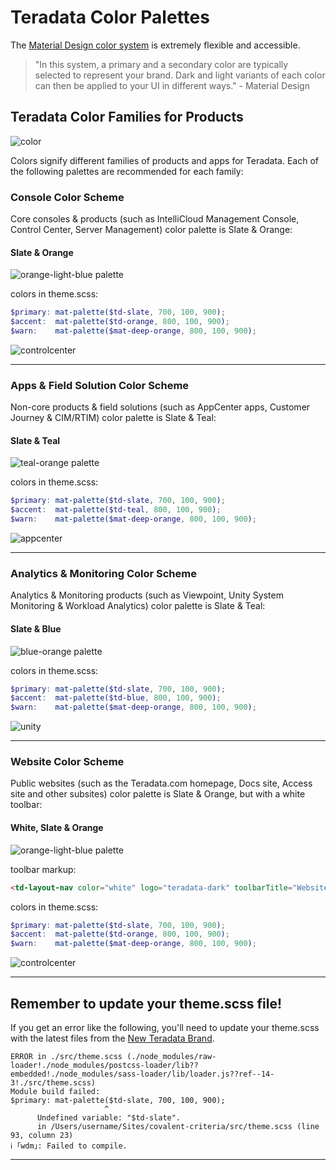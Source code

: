 # Teradata Color Palettes

The [Material Design color system](https://material.io/design/color/) is extremely flexible and accessible.

> "In this system, a primary and a secondary color are typically selected to represent your brand. Dark and light variants of each color can then be applied to your UI in different ways." - Material Design

## Teradata Color Families for Products

![color](assets/images/colors.png)

Colors signify different families of products and apps for Teradata. Each of the following palettes are recommended for each family:

### Console Color Scheme

Core consoles & products (such as IntelliCloud Management Console, Control Center, Server Management) color palette is Slate & Orange:

#### Slate & Orange

![orange-light-blue palette](assets/images/orange.png)

colors in theme.scss:
```scss
$primary: mat-palette($td-slate, 700, 100, 900);
$accent:  mat-palette($td-orange, 800, 100, 900);
$warn:    mat-palette($mat-deep-orange, 800, 100, 900);
```

![controlcenter](assets/images/controlcenter.png)

-----

### Apps & Field Solution Color Scheme

Non-core products & field solutions (such as AppCenter apps, Customer Journey & CIM/RTIM) color palette is Slate & Teal:

#### Slate & Teal

![teal-orange palette](assets/images/teal.png)

colors in theme.scss:
```scss
$primary: mat-palette($td-slate, 700, 100, 900);
$accent:  mat-palette($td-teal, 800, 100, 900);
$warn:    mat-palette($mat-deep-orange, 800, 100, 900);
```

![appcenter](assets/images/appcenter.png)

-----

### Analytics & Monitoring Color Scheme

Analytics & Monitoring products (such as Viewpoint, Unity System Monitoring & Workload Analytics) color palette is Slate & Teal:

#### Slate & Blue

![blue-orange palette](assets/images/blue.png)

colors in theme.scss:
```scss
$primary: mat-palette($td-slate, 700, 100, 900);
$accent:  mat-palette($td-blue, 800, 100, 900);
$warn:    mat-palette($mat-deep-orange, 800, 100, 900);
```

![unity](assets/images/unity.png)

-----

### Website Color Scheme

Public websites (such as the Teradata.com homepage, Docs site, Access site and other subsites) color palette is Slate & Orange, but with a white toolbar:

#### White, Slate & Orange

![orange-light-blue palette](assets/images/white.png)

toolbar markup:
```html
<td-layout-nav color="white" logo="teradata-dark" toolbarTitle="Website">
```

colors in theme.scss:
```scss
$primary: mat-palette($td-slate, 700, 100, 900);
$accent:  mat-palette($td-orange, 800, 100, 900);
$warn:    mat-palette($mat-deep-orange, 800, 100, 900);
```

![controlcenter](assets/images/website.png)

-----

## Remember to update your theme.scss file!

If you get an error like the following, you'll need to update your theme.scss with the latest files from the [New Teradata Brand](#brand).

```
ERROR in ./src/theme.scss (./node_modules/raw-loader!./node_modules/postcss-loader/lib??embedded!./node_modules/sass-loader/lib/loader.js??ref--14-3!./src/theme.scss)
Module build failed: 
$primary: mat-palette($td-slate, 700, 100, 900);
                     ^
      Undefined variable: "$td-slate".
      in /Users/username/Sites/covalent-criteria/src/theme.scss (line 93, column 23)
ℹ ｢wdm｣: Failed to compile.
```

-----


